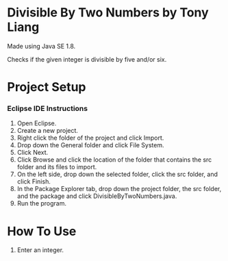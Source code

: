 # Divisible By Two Numbers by Tony Liang

Made using Java SE 1.8.

Checks if the given integer is divisible by five and/or six.

# Project Setup

### Eclipse IDE Instructions
1. Open Eclipse.
2. Create a new project.
3. Right click the folder of the project and click Import.
4. Drop down the General folder and click File System.
5. Click Next.
6. Click Browse and click the location of the folder that contains the src folder and its files to import.
7. On the left side, drop down the selected folder, click the src folder, and click Finish.
8. In the Package Explorer tab, drop down the project folder, the src folder, and the package and click DivisibleByTwoNumbers.java.
9. Run the program.

# How To Use
1. Enter an integer.